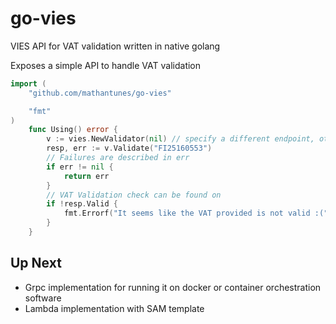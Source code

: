 # go-vies

VIES API for VAT validation written in native golang

Exposes a simple API to handle VAT validation

```go
import (
    "github.com/mathantunes/go-vies"

    "fmt"
)
    func Using() error {
        v := vies.NewValidator(nil) // specify a different endpoint, otherwise it will utilize the default
        resp, err := v.Validate("FI25160553")
        // Failures are described in err
        if err != nil {
            return err
        }
        // VAT Validation check can be found on
        if !resp.Valid {
            fmt.Errorf("It seems like the VAT provided is not valid :(")
        }
    }
```

## Up Next

* Grpc implementation for running it on docker or container orchestration software
* Lambda implementation with SAM template
